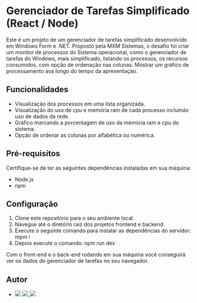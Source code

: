 # Gerenciador de Tarefas Simplificado (React / Node)

Este é um projeto de um gerenciador de tarefas simplificado desenvolvido em Windows Form e .NET. Proposto pela MXM Sistemas, o desafio foi criar um monitor de processos do Sistema operacional, como o gerenciador de tarefas do Windows, mais simplificado, listando os processos, os recursos consumidos, com opção de ordenação nas colunas. Mostrar um gráfico de processamento aos longo do tempo da apresentação.

## Funcionalidades

- Visualização dos processos em uma lista organizada.
- Visualização do uso de cpu e memória ram de cada processo incluindo uso de dados da rede.
- Grafico marcando a porcentagem de uso da memória ram e cpu do sistema.
- Opção de ordenar as colunas por alfabética ou numérica.

## Pré-requisitos

Certifique-se de ter as seguintes dependências instaladas em sua máquina:

- Node.js 
- npm 

## Configuração

1. Clone este repositório para o seu ambiente local.
2. Navegue até o diretório raiz dos projetos frontend e backend.
3. Execute o seguinte comando para instalar as dependências do servidor:  mpm i
4. Depois execute o comando: npm run dev


Com o front-end e o back-end rodando em sua máquina você conseguirá ver os dados do gerenciador de tarefas no seu navegador.

## Autor 
<ul>
 <li>
      <img src="https://img.shields.io/badge/Dev-Lennan%20Renzo-blueviolet">
      <a href="https://github.com/LENNANrnz">
        <img src="https://img.shields.io/badge/GitHub-100000?&logo=github&logoColor=white">
      </a>
      <a href="https://www.linkedin.com/in/lennanrnz/">
        <img src="https://img.shields.io/badge/LinkedIn-0077B5?&logo=linkedin&logoColor=white">
      </a>
    </li>
    <ul>
